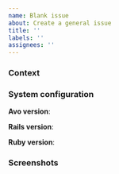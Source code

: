 ```yaml
---
name: Blank issue
about: Create a general issue
title: ''
labels: ''
assignees: ''
---
```


### Context
<!-- A clear and concise description of what the issue is. -->

### System configuration
**Avo version**:

**Rails version**:

**Ruby version**:

### Screenshots
<!-- If applicable, add screenshots to help explain your problem. -->

